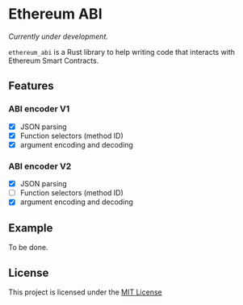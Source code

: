 # Ethereum ABI

_Currently under development._

`ethereum_abi` is a Rust library to help writing code that interacts with Ethereum Smart Contracts.

## Features

### ABI encoder V1

- [x] JSON parsing
- [x] Function selectors (method ID)
- [x] argument encoding and decoding

### ABI encoder V2

- [x] JSON parsing
- [ ] Function selectors (method ID)
- [x] argument encoding and decoding

## Example

To be done.

## License

This project is licensed under the [MIT License]

[MIT License]: https://github.com/FelipeRosa/rust-ethereum-abi/blob/main/LICENSE
